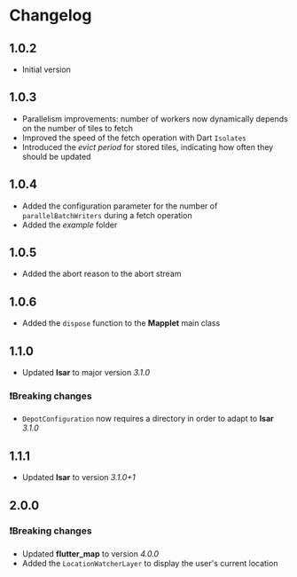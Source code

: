 # Changelog

## 1.0.2

* Initial version

## 1.0.3

* Parallelism improvements: number of workers now dynamically depends on the number of tiles to fetch
* Improved the speed of the fetch operation with Dart `Isolates`
* Introduced the _evict period_ for stored tiles, indicating how often they should be updated

## 1.0.4

* Added the configuration parameter for the number of `parallelBatchWriters` during a fetch operation
* Added the _example_ folder

## 1.0.5

* Added the abort reason to the abort stream

## 1.0.6

* Added the `dispose` function to the **Mapplet** main class

## 1.1.0

* Updated **Isar** to major version _3.1.0_

### ❗Breaking changes

* `DepotConfiguration` now requires a directory in order to adapt to **Isar** _3.1.0_

## 1.1.1

* Updated **Isar** to version _3.1.0+1_

## 2.0.0

### ❗Breaking changes

* Updated **flutter_map** to version _4.0.0_
* Added the `LocationWatcherLayer` to display the user's current location

